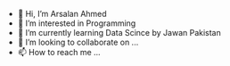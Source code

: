 - 👋 Hi, I’m Arsalan Ahmed
- 👀 I’m interested in Programming
- 🌱 I’m currently learning Data Scince by Jawan Pakistan
- 💞️ I’m looking to collaborate on ...
- 📫 How to reach me ...

<!---
arsalan78690/arsalan78690 is a ✨ special ✨ repository because its `README.md` (this file) appears on your GitHub profile.
You can click the Preview link to take a look at your changes.
--->

